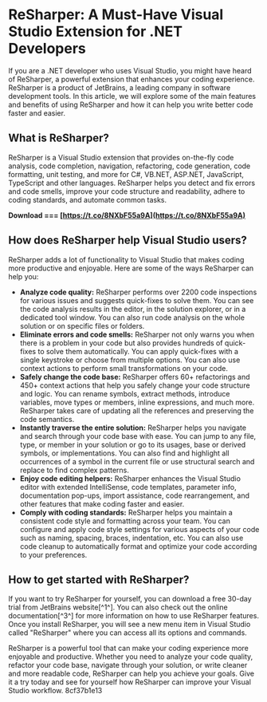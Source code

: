 
 
# ReSharper: A Must-Have Visual Studio Extension for .NET Developers
 
If you are a .NET developer who uses Visual Studio, you might have heard of ReSharper, a powerful extension that enhances your coding experience. ReSharper is a product of JetBrains, a leading company in software development tools. In this article, we will explore some of the main features and benefits of using ReSharper and how it can help you write better code faster and easier.
 
## What is ReSharper?
 
ReSharper is a Visual Studio extension that provides on-the-fly code analysis, code completion, navigation, refactoring, code generation, code formatting, unit testing, and more for C#, VB.NET, ASP.NET, JavaScript, TypeScript and other languages. ReSharper helps you detect and fix errors and code smells, improve your code structure and readability, adhere to coding standards, and automate common tasks.
 
**Download === [https://t.co/8NXbF55a9A](https://t.co/8NXbF55a9A)**


 
## How does ReSharper help Visual Studio users?
 
ReSharper adds a lot of functionality to Visual Studio that makes coding more productive and enjoyable. Here are some of the ways ReSharper can help you:
 
- **Analyze code quality:** ReSharper performs over 2200 code inspections for various issues and suggests quick-fixes to solve them. You can see the code analysis results in the editor, in the solution explorer, or in a dedicated tool window. You can also run code analysis on the whole solution or on specific files or folders.
- **Eliminate errors and code smells:** ReSharper not only warns you when there is a problem in your code but also provides hundreds of quick-fixes to solve them automatically. You can apply quick-fixes with a single keystroke or choose from multiple options. You can also use context actions to perform small transformations on your code.
- **Safely change the code base:** ReSharper offers 60+ refactorings and 450+ context actions that help you safely change your code structure and logic. You can rename symbols, extract methods, introduce variables, move types or members, inline expressions, and much more. ReSharper takes care of updating all the references and preserving the code semantics.
- **Instantly traverse the entire solution:** ReSharper helps you navigate and search through your code base with ease. You can jump to any file, type, or member in your solution or go to its usages, base or derived symbols, or implementations. You can also find and highlight all occurrences of a symbol in the current file or use structural search and replace to find complex patterns.
- **Enjoy code editing helpers:** ReSharper enhances the Visual Studio editor with extended IntelliSense, code templates, parameter info, documentation pop-ups, import assistance, code rearrangement, and other features that make coding faster and easier.
- **Comply with coding standards:** ReSharper helps you maintain a consistent code style and formatting across your team. You can configure and apply code style settings for various aspects of your code such as naming, spacing, braces, indentation, etc. You can also use code cleanup to automatically format and optimize your code according to your preferences.

## How to get started with ReSharper?
 
If you want to try ReSharper for yourself, you can download a free 30-day trial from JetBrains website[^1^]. You can also check out the online documentation[^3^] for more information on how to use ReSharper features. Once you install ReSharper, you will see a new menu item in Visual Studio called "ReSharper" where you can access all its options and commands.
 
ReSharper is a powerful tool that can make your coding experience more enjoyable and productive. Whether you need to analyze your code quality, refactor your code base, navigate through your solution, or write cleaner and more readable code, ReSharper can help you achieve your goals. Give it a try today and see for yourself how ReSharper can improve your Visual Studio workflow.
 8cf37b1e13
 
